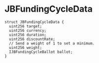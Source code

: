 # JBFundingCycleData

```solidity
struct JBFundingCycleData {
  uint256 target;
  uint256 currency;
  uint256 duration;
  uint256 discountRate;
  // Send a weight of 1 to set a minimum.
  uint256 weight;
  IJBFundingCycleBallot ballot;
}
```
